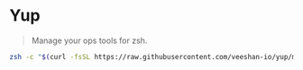 # Yup

> Manage your ops tools for zsh.

```bash
zsh -c "$(curl -fsSL https://raw.githubusercontent.com/veeshan-io/yup/master/setup.zsh)"
```